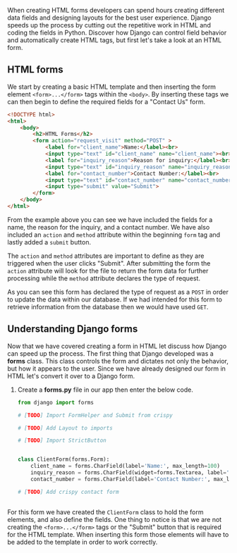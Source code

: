 When creating HTML forms developers can spend hours creating different data fields and designing layouts for the best user experience. Django speeds up the process by cutting out the repetitive work in HTML and coding the fields in Python. Discover how Django can control field behavior and automatically create HTML tags, but first let's take a look at an HTML form.

## HTML forms

We start by creating a basic HTML template and then inserting the form element `<form>...</form>` tags within the `<body>`. By inserting these tags we can then begin to define the required fields for a "Contact Us" form.

```html
<!DOCTYPE html>
<html>
    <body>
        <h2>HTML Forms</h2>
        <form action="request_visit" method="POST" >
            <label for="client_name">Name:</label><br>
            <input type="text" id="client_name" name="client_name"><br>
            <label for="inquiry_reason">Reason for inquiry:</label><br>
            <input type="text" id="inquiry_reason" name="inquiry_reason"><br>
            <label for="contact_number">Contact Number:</label><br>
            <input type="text" id="contact_number" name="contact_number"><br><br>
            <input type="submit" value="Submit">
        </form> 
    </body>
</html>
```

From the example above you can see we have included the fields for a name, the reason for the inquiry, and a contact number. We have also included an `action` and `method` attribute within the beginning `form` tag and lastly added a `submit` button.

The `action` and `method` attributes are important to define as they are triggered when the user clicks "Submit". After submitting the form the `action` attribute will look for the file to return the form data for further processing while the `method` attribute declares the type of request.

As you can see this form has declared the type of request as a `POST` in order to update the data within our database. If we had intended for this form to retrieve information from the database then we would have used `GET`.

## Understanding Django forms

Now that we have covered creating a form in HTML let discuss how Django can speed up the process. The first thing that Django developed was a **forms** class. This class controls the form and dictates not only the behavior, but how it appears to the user. Since we have already designed our form in HTML let's convert it over to a Django form. 

1. Create a **forms.py** file in our app then enter the below code.

    ```python
    from django import forms

    # [TODO] Import FormHelper and Submit from crispy

    # [TODO] Add Layout to imports

    # [TODO] Import StrictButton


    class ClientForm(forms.Form):
        client_name = forms.CharField(label='Name:', max_length=100)
        inquiry_reason = forms.CharField(widget=forms.Textarea, label='Reason for inquiry:', max_length=100)
        contact_number = forms.CharField(label='Contact Number:', max_length=100)

    # [TODO] Add crispy contact form
        
    ```

For this form we have created the `ClientForm` class to hold the form elements, and also define the fields. One thing to notice is that we are not creating the `<form>...</form>` tags or the "Submit" button that is required for the HTML template. When inserting this form those elements will have to be added to the template in order to work correctly.
